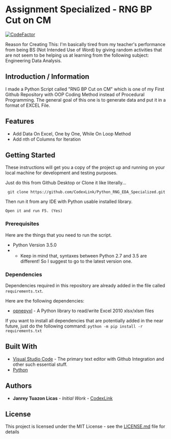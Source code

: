 # Assignment Specialized - RNG BP Cut on CM

[![CodeFactor](https://www.codefactor.io/repository/github/codexlink/randomcmvalueunitgenerator/badge/master)](https://www.codefactor.io/repository/github/codexlink/randomcmvalueunitgenerator/overview/master)

Reason for Creating This: I'm basically tired from my teacher's performance from being BS (Not Intended Use of Word) by giving random activities that are not seem to be helping us at learning from the following subject: Engineering Data Analysis.

## Introduction / Information

I made a Python Script called "RNG BP Cut on CM" which is one of my First Github Repository with OOP Coding Method instead of Procedural Programming. The general goal of this one is to generate data and put it in a format of EXCEL File.

## Features

* Add Data On Excel, One by One, While On Loop Method
* Add nth of Columns for Iteration

## Getting Started

These instructions will get you a copy of the project up and running on your local machine for development and testing purposes.

Just do this from Github Desktop or Clone it like literally...

```text
 git clone https://github.com/CodexLink/Python_RNG_EDA_Specialized.git
```

Then run it from any IDE with Python usable installed library.

```text
Open it and run F5. (Yes)
```

### Prerequisites

Here are the things that you need to run the script.

* Python Version 3.5.0
* * Keep in mind that, syntaxes between Python 2.7 and 3.5 are different! So I suggest to go to the latest version one.

### Dependencies

Dependencies required in this repository are already added in the file called `requirements.txt`.

Here are the following dependencies:

* [opnepyxl](https://openpyxl.readthedocs.io/en/stable/) - A Python library to read/write Excel 2010 xlsx/xlsm files

If you want to install all dependencies that are potentially added in the near future, just do the following command: `python -m pip install -r requirements.txt`

## Built With

* [Visual Studio Code](https://code.visualstudio.com/) - The primary text editor with Github Integration and other such essential stuff.
* [Python](https://www.python.org/)


## Authors

* **Janrey Tuazon Licas** - *Initial Work* - [CodexLink](https://github.com/CodexLink)

## License

This project is licensed under the MIT License - see the [LICENSE.md](https://github.com/CodexLink/Python_RNG_EDA_Specialized/blob/master/README.md) file for details
